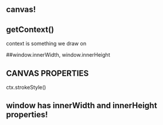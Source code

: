 ## canvas!

## getContext() 
context is something we draw on

##window.innerWidth, window.innerHeight

## CANVAS PROPERTIES

ctx.strokeStyle()


## window has innerWidth and innerHeight properties!
